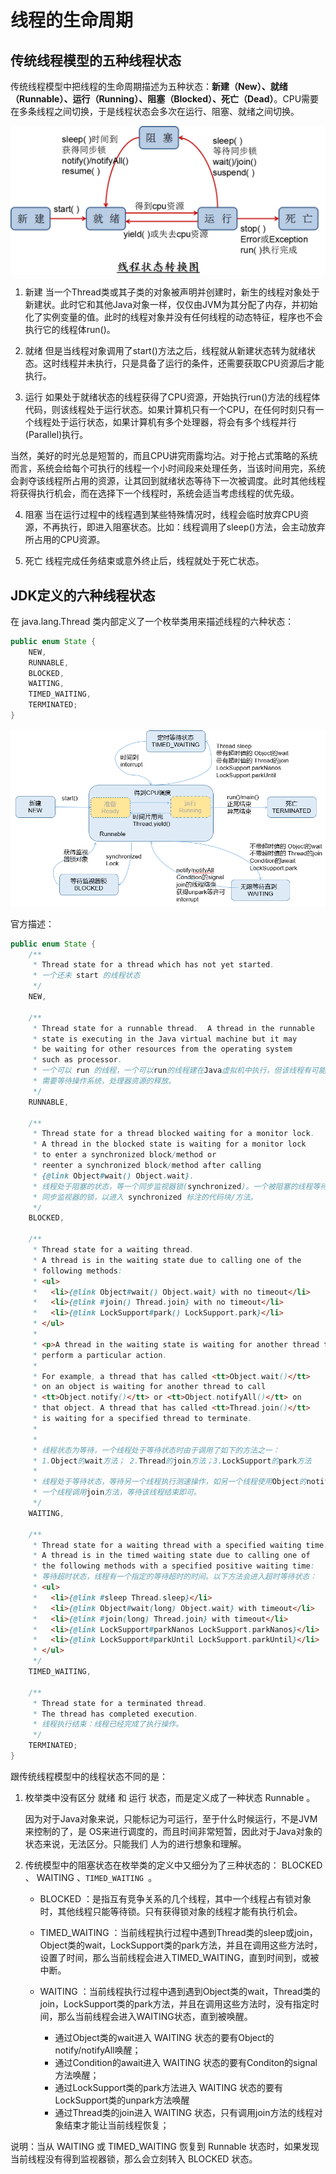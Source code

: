 # 线程的生命周期

## 传统线程模型的五种线程状态

传统线程模型中把线程的生命周期描述为五种状态：**新建（New）、就绪（Runnable）、运行（Running）、阻塞（Blocked）、死亡（Dead）**。CPU需要在多条线程之间切换，于是线程状态会多次在运行、阻塞、就绪之间切换。

![image-20200918144514183](_images/image-20200918144514183.png)

1. 新建
当一个Thread类或其子类的对象被声明并创建时，新生的线程对象处于新建状。此时它和其他Java对象一样，仅仅由JVM为其分配了内存，并初始化了实例变量的值。此时的线程对象并没有任何线程的动态特征，程序也不会执行它的线程体run()。

2. 就绪
但是当线程对象调用了start()方法之后，线程就从新建状态转为就绪状态。这时线程并未执行，只是具备了运行的条件，还需要获取CPU资源后才能执行。

3. 运行
  如果处于就绪状态的线程获得了CPU资源，开始执行run()方法的线程体代码，则该线程处于运行状态。如果计算机只有一个CPU，在任何时刻只有一个线程处于运行状态，如果计算机有多个处理器，将会有多个线程并行(Parallel)执行。

  当然，美好的时光总是短暂的，而且CPU讲究雨露均沾。对于抢占式策略的系统而言，系统会给每个可执行的线程一个小时间段来处理任务，当该时间用完，系统会剥夺该线程所占用的资源，让其回到就绪状态等待下一次被调度。此时其他线程将获得执行机会，而在选择下一个线程时，系统会适当考虑线程的优先级。

4. 阻塞
     当在运行过程中的线程遇到某些特殊情况时，线程会临时放弃CPU资源，不再执行，即进入阻塞状态。比如：线程调用了sleep()方法，会主动放弃所占用的CPU资源。

5. 死亡
     线程完成任务结束或意外终止后，线程就处于死亡状态。



## JDK定义的六种线程状态

在 java.lang.Thread 类内部定义了一个枚举类用来描述线程的六种状态：

```java
public enum State {
    NEW,
    RUNNABLE,
    BLOCKED,
    WAITING,
    TIMED_WAITING,
    TERMINATED;
}
```

![image-20200918152525960](_images/image-20200918152525960.png)

官方描述：

```java
public enum State {
    /**
     * Thread state for a thread which has not yet started.
     * 一个还未 start 的线程状态
     */
    NEW,

    /**
     * Thread state for a runnable thread.  A thread in the runnable
     * state is executing in the Java virtual machine but it may
     * be waiting for other resources from the operating system
     * such as processor.
     * 一个可以 run 的线程，一个可以run的线程建在Java虚拟机中执行，但该线程有可能
     * 需要等待操作系统，处理器资源的释放。
     */
    RUNNABLE,

    /**
     * Thread state for a thread blocked waiting for a monitor lock.
     * A thread in the blocked state is waiting for a monitor lock
     * to enter a synchronized block/method or
     * reenter a synchronized block/method after calling
     * {@link Object#wait() Object.wait}.
     * 线程处于阻塞的状态，等一个同步监视器锁(synchronized)。一个被阻塞的线程等待一个
     * 同步监视器的锁，以进入 synchronized 标注的代码块/方法。
     */
    BLOCKED,

    /**
     * Thread state for a waiting thread.
     * A thread is in the waiting state due to calling one of the
     * following methods:
     * <ul>
     *   <li>{@link Object#wait() Object.wait} with no timeout</li>
     *   <li>{@link #join() Thread.join} with no timeout</li>
     *   <li>{@link LockSupport#park() LockSupport.park}</li>
     * </ul>
     *
     * <p>A thread in the waiting state is waiting for another thread to
     * perform a particular action.
     * 
     * For example, a thread that has called <tt>Object.wait()</tt>
     * on an object is waiting for another thread to call
     * <tt>Object.notify()</tt> or <tt>Object.notifyAll()</tt> on
     * that object. A thread that has called <tt>Thread.join()</tt>
     * is waiting for a specified thread to terminate.
     * 
     * 
     * 线程状态为等待，一个线程处于等待状态时由于调用了如下的方法之一：
     * 1.Object的wait方法； 2.Thread的join方法；3.LockSupport的park方法
     * 
     * 线程处于等待状态，等待另一个线程执行测速操作，如另一个线程使用Object的notify 或 notifyAll
     * 一个线程调用join方法，等待该线程结束即可。
     */
    WAITING,

    /**
     * Thread state for a waiting thread with a specified waiting time.
     * A thread is in the timed waiting state due to calling one of
     * the following methods with a specified positive waiting time:
     * 等待超时状态，线程有一个指定的等待超时的时间。以下方法会进入超时等待状态：
     * <ul>
     *   <li>{@link #sleep Thread.sleep}</li>
     *   <li>{@link Object#wait(long) Object.wait} with timeout</li>
     *   <li>{@link #join(long) Thread.join} with timeout</li>
     *   <li>{@link LockSupport#parkNanos LockSupport.parkNanos}</li>
     *   <li>{@link LockSupport#parkUntil LockSupport.parkUntil}</li>
     * </ul>
     */
    TIMED_WAITING,

    /**
     * Thread state for a terminated thread.
     * The thread has completed execution.
     * 线程执行结束：线程已经完成了执行操作。
     */
    TERMINATED;
}
```

跟传统线程模型中的线程状态不同的是：
1. 枚举类中没有区分 就绪 和 运行 状态，而是定义成了一种状态 Runnable 。

    因为对于Java对象来说，只能标记为可运行，至于什么时候运行，不是JVM来控制的了，是
    OS来进行调度的，而且时间非常短暂，因此对于Java对象的状态来说，无法区分。只能我们
    人为的进行想象和理解。

2.  传统模型中的阻塞状态在枚举类的定义中又细分为了三种状态的： BLOCKED 、 WAITING 、`TIMED_WAITING `。

    -   BLOCKED ：是指互有竞争关系的几个线程，其中一个线程占有锁对象时，其他线程只能等待锁。只有获得锁对象的线程才能有执行机会。

    -   TIMED_WAITING ：当前线程执行过程中遇到Thread类的sleep或join，Object类的wait，LockSupport类的park方法，并且在调用这些方法时，设置了时间，那么当前线程会进入TIMED_WAITING，直到时间到，或被中断。
    -   WAITING ：当前线程执行过程中遇到遇到Object类的wait，Thread类的join，LockSupport类的park方法，并且在调用这些方法时，没有指定时间，那么当前线程会进入WAITING状态，直到被唤醒。
        -   通过Object类的wait进入 WAITING 状态的要有Object的notify/notifyAll唤醒；
        -   通过Condition的await进入 WAITING 状态的要有Conditon的signal方法唤醒；
        -   通过LockSupport类的park方法进入 WAITING 状态的要有LockSupport类的unpark方法唤醒
        -   通过Thread类的join进入 WAITING 状态，只有调用join方法的线程对象结束才能让当前线程恢复；

说明：当从 WAITING 或 TIMED_WAITING 恢复到 Runnable 状态时，如果发现当前线程没有得到监视器锁，那么会立刻转入 BLOCKED 状态。

